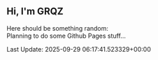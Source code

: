 ## Hi, I'm GRQZ
Here should be something random:  
Planning to do some Github Pages stuff...


Last Update: 2025-09-29 06:17:41.523329+00:00
